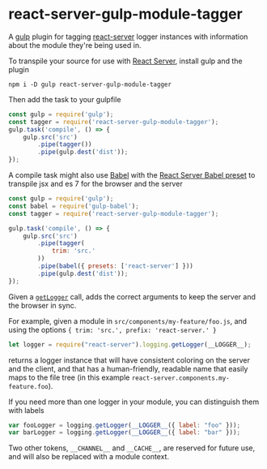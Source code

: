 # react-server-gulp-module-tagger

A [gulp](http://gulpjs.com) plugin for tagging [react-server](https://www.npmjs.com/package/react-server) logger instances with information about the module they're being used in.

To transpile your source for use with [React Server](https://www.npmjs.com/package/react-server), install gulp and the plugin

```shell
npm i -D gulp react-server-gulp-module-tagger
```

Then add the task to your gulpfile

```javascript
const gulp = require('gulp');
const tagger = require('react-server-gulp-module-tagger');
gulp.task('compile', () => {
    gulp.src('src')
        .pipe(tagger())
        .pipe(gulp.dest('dist'));
});
```

A compile task might also use [Babel](https://babeljs.io) with the [React Server Babel preset](https://www.npmjs.com/package/babel-preset-react-server) to transpile jsx and
es 7 for the browser and the server

```javascript
const gulp = require('gulp');
const babel = require('gulp-babel');
const tagger = require('react-server-gulp-module-tagger');

gulp.task('compile', () => {
    gulp.src('src')
        .pipe(tagger(
            trim: 'src.'
        ))
        .pipe(babel({ presets: ['react-server'] }))
        .pipe(gulp.dest('dist'));
});
```

Given a [`getLogger`](http://redfin.github.io/react-server/annotated-src/logging) call,
adds the correct arguments to keep the server and the browser in sync.

For example, given a module in `src/components/my-feature/foo.js`, and using the options
`{ trim: 'src.', prefix: 'react-server.' }`

```javascript
let logger = require("react-server").logging.getLogger(__LOGGER__);
```

returns a logger instance that will have consistent coloring on the server and
the client, and that has a human-friendly, readable name that easily maps to
the file tree (in this example `react-server.components.my-feature.foo`).

If you need more than one logger in your module, you can distinguish them
with labels

```javascript
var fooLogger = logging.getLogger(__LOGGER__({ label: "foo" }));
var barLogger = logging.getLogger(__LOGGER__({ label: "bar" }));
```

Two other tokens, `__CHANNEL__` and `__CACHE__`, are reserved for future use,
and will also be replaced with a module context.
